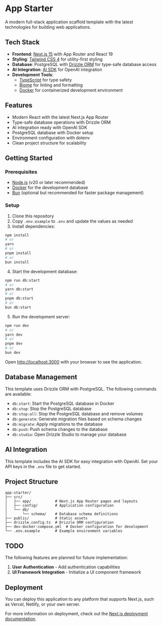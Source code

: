 # App Starter

A modern full-stack application scaffold template with the latest technologies for building web applications.

## Tech Stack

- **Frontend**: [Next.js 15](https://nextjs.org/) with App Router and React 19
- **Styling**: [Tailwind CSS 4](https://tailwindcss.com/) for utility-first styling
- **Database**: PostgreSQL with [Drizzle ORM](https://orm.drizzle.team/) for type-safe database access
- **AI Integration**: [AI SDK](https://sdk.vercel.ai/docs) for OpenAI integration
- **Development Tools**:
  - [TypeScript](https://www.typescriptlang.org/) for type safety
  - [Biome](https://biomejs.dev/) for linting and formatting
  - [Docker](https://www.docker.com/) for containerized development environment

## Features

- Modern React with the latest Next.js App Router
- Type-safe database operations with Drizzle ORM
- AI integration ready with OpenAI SDK
- PostgreSQL database with Docker setup
- Environment configuration with dotenv
- Clean project structure for scalability

## Getting Started

### Prerequisites

- [Node.js](https://nodejs.org/) (v20 or later recommended)
- [Docker](https://www.docker.com/) for the development database
- [Bun](https://bun.sh/) (optional but recommended for faster package management)

### Setup

1. Clone this repository
2. Copy `.env.example` to `.env` and update the values as needed
3. Install dependencies:

```bash
npm install
# or
yarn
# or
pnpm install
# or
bun install
```

4. Start the development database:

```bash
npm run db:start
# or
yarn db:start
# or
pnpm db:start
# or
bun db:start
```

5. Run the development server:

```bash
npm run dev
# or
yarn dev
# or
pnpm dev
# or
bun dev
```

Open [http://localhost:3000](http://localhost:3000) with your browser to see the application.

## Database Management

This template uses Drizzle ORM with PostgreSQL. The following commands are available:

- `db:start`: Start the PostgreSQL database in Docker
- `db:stop`: Stop the PostgreSQL database
- `db:stop:all`: Stop the PostgreSQL database and remove volumes
- `db:generate`: Generate migration files based on schema changes
- `db:migrate`: Apply migrations to the database
- `db:push`: Push schema changes to the database
- `db:studio`: Open Drizzle Studio to manage your database

## AI Integration

This template includes the AI SDK for easy integration with OpenAI. Set your API keys in the `.env` file to get started.

## Project Structure

```
app-starter/
├── src/
│   ├── app/           # Next.js App Router pages and layouts
│   ├── config/        # Application configuration
│   └── db/
│       └── schema/    # Database schema definitions
├── public/            # Static assets
├── drizzle.config.ts  # Drizzle ORM configuration
├── dev-docker-compose.yml  # Docker configuration for development
└── .env.example       # Example environment variables
```

## TODO

The following features are planned for future implementation:

1. **User Authentication** - Add authentication capabilities
2. **UI Framework Integration** - Initialize a UI component framework

## Deployment

You can deploy this application to any platform that supports Next.js, such as Vercel, Netlify, or your own server.

For more information on deployment, check out the [Next.js deployment documentation](https://nextjs.org/docs/app/building-your-application/deploying).
